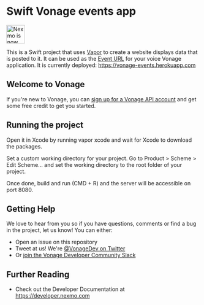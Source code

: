 # Swift Vonage events app

<img src="https://developer.nexmo.com/assets/images/Vonage_Nexmo.svg" height="48px" alt="Nexmo is now known as Vonage" />

This is a Swift project that uses [Vapor](vapor.codes) to create a website displays data that is posted to it. It can be used as the [Event URL](https://developer.nexmo.com/voice/voice-api/webhook-reference#event-webhook) for your voice Vonage application. It is currently deployed: https://vonage-events.herokuapp.com

## Welcome to Vonage

If you're new to Vonage, you can [sign up for a Vonage API account](https://dashboard.nexmo.com/sign-up?utm_source=DEV_REL&utm_medium=github&utm_campaign=github.com/nexmo-community/swiftui-make-phone-call) and get some free credit to get you started.

## Running the project

Open it in Xcode by running vapor xcode and wait for Xcode to download the packages.

Set a custom working directory for your project. Go to Product > Scheme > Edit Scheme... and set the working directory to the root folder of your project.

Once done, build and run (CMD + R) and the server will be accessible on port 8080.

## Getting Help

We love to hear from you so if you have questions, comments or find a bug in the project, let us know! You can either:

* Open an issue on this repository
* Tweet at us! We're [@VonageDev on Twitter](https://twitter.com/VonageDev)
* Or [join the Vonage Developer Community Slack](https://developer.nexmo.com/community/slack)

## Further Reading

* Check out the Developer Documentation at <https://developer.nexmo.com>
